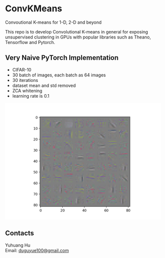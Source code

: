 # ConvKMeans
Convoutional K-means for 1-D, 2-D and beyond

This repo is to develop Convolutional K-means in general for
exposing unsupervised clustering in GPUs with popular libraries such as
Theano, Tensorflow and Pytorch.

## Very Naive PyTorch Implementation

+ CIFAR-10
+ 30 batch of images, each batch as 64 images
+ 30 iterations
+ dataset mean and std removed
+ ZCA whitening
+ learning rate is 0.1

![conv-kmeans](./conv-kmenas-cifar10.png)

## Contacts

Yuhuang Hu  
Email: duguyue100@gmail.com
